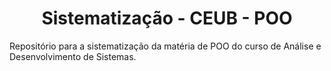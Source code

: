 # <h1 align="center"> Sistematização - CEUB - POO </h1>
Repositório para a sistematização da matéria de POO do curso de Análise e Desenvolvimento de Sistemas. 
